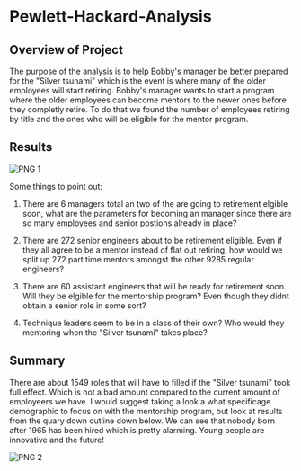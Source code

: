 # Pewlett-Hackard-Analysis
## Overview of Project
The purpose of the analysis is to help Bobby's manager be better prepared for the "Silver tsunami" which is the 
event is where many of the older employees will start retiring. Bobby's manager wants to start a program where the
older employees can become mentors to the newer ones before they completly retire. To do that we found the number
of employees retiring by title and the ones who will be eligible for the mentor program. 

## Results
![PNG 1](https://user-images.githubusercontent.com/106290370/178913161-2c73e13b-ea9a-48b3-8d47-c9471d8e101c.PNG)

Some things to point out:
1. There are 6 managers total an two of the are going to retirement elgible soon, what are the parameters for becoming an manager
since there are so many employees and senior postions already in place?

2. There are 272 senior engineers about to be retirement eligible. Even if they all agree to be a mentor instead of flat out retiring,
how would we split up 272 part time mentors amongst the other 9285 regular engineers?

3. There are 60 assistant engineers that will be ready for retirement soon. Will they be elgible for the mentorship program? Even though
they didnt obtain a senior role in some sort?

4. Technique leaders seem to be in a class of their own? Who would they mentoring when the "Silver tsunami" takes place?

## Summary

There are about 1549 roles that will have to filled if the "Silver tsunami" took full effect. Which is not a bad amount compared to the current
amount of employeers we have. I would suggest taking a look a what specificage demographic to focus on with the mentorship program, but look at 
results from the quary down outline down below. We can see that nobody born after 1965 has been hired which is pretty alarming. Young people are
innovative and the future!

![PNG 2](https://user-images.githubusercontent.com/106290370/178914201-965670b0-7bbd-483e-9019-b7c424efef2a.PNG)

